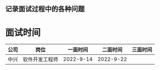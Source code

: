 ## 记录面试过程中的各种问题


# 面试时间
|公司|岗位|一面时间|二面时间|三面时间|
|:--:|:--:|:--:|:--:|:--:|
|中兴|软件开发工程师|2022-9-14|2022-9-22|

